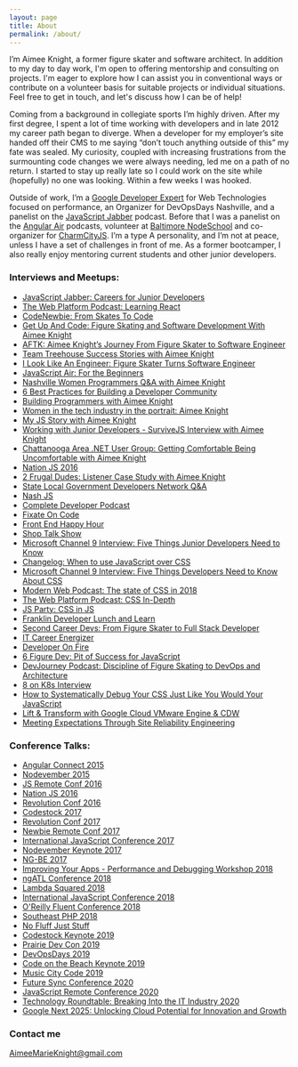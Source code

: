 ```yaml
---
layout: page
title: About
permalink: /about/
---
```

I’m Aimee Knight, a former figure skater and software architect.
In addition to my day to day work, I'm open to offering mentorship and consulting on projects. I'm eager to explore how I can assist you in conventional ways or contribute on a volunteer basis for suitable projects or individual situations. Feel free to get in touch, and let's discuss how I can be of help!

Coming from a background in collegiate sports I’m highly driven. After my first
degree, I spent a lot of time working with developers and in late 2012 my career
path began to diverge. When a developer for my employer’s site handed off their
CMS to me saying “don’t touch anything outside of this” my fate was sealed. My
curiosity, coupled with  increasing frustrations from the surmounting code
changes we were always needing, led me on a path of no return. I started to stay
up really late so I could work on the site while (hopefully) no one was looking.
Within a few weeks I was hooked.

Outside of work, I’m a [Google Developer Expert](https://developers.google.com/experts/) for Web Technologies focused on performance, an Organizer for DevOpsDays Nashville, and a panelist on the [JavaScript
Jabber](https://devchat.tv/js-jabber/) podcast. Before that I was a panelist on the [Angular
Air](https://angularair.com/)
podcasts, volunteer at [Baltimore NodeSchool](http://nodeschool.io/baltimore/) and co-organizer for [CharmCityJS](http://charmcityjs.com/). I’m a type A
personality, and I’m not at peace, unless I have a set of challenges in front of
me. As a former bootcamper, I also really enjoy mentoring current students and other junior developers.

### Interviews and Meetups:

* [JavaScript Jabber: Careers for Junior
Developers](https://devchat.tv/js-jabber/153-jsj-careers-for-junior-developers-with-aimee-knight)
* [The Web Platform Podcast: Learning React](http://thewebplatformpodcast.com/86-learning-reactjs)
* [CodeNewbie: From Skates To
Code](http://www.codenewbie.org/podcast/from-skates-to-code)
* [Get Up And Code: Figure Skating and Software Development With Aimee
Knight](http://getupandcode.com/2015/04/10/get-up-and-code-086-figure-skating-and-software-development-with-aimee-knight/)
* [AFTK: Aimee Knight’s Journey From Figure Skater to Software Engineer](http://awayfromthekeyboard.com/2016/01/12/aimee-knights-journey-from-figure-skater-to-software-engineer/)
* [Team Treehouse Success Stories with Aimee Knight](https://teamtreehouse.com/stories/aimee-knight)
* [I Look Like An Engineer: Figure Skater Turns Software Engineer](https://www.sparkpost.com/blog/i-look-like-an-engineer-figure-skater-turns-software-engineer/)
* [JavaScript Air: For the Beginners](https://javascriptair.com/episodes/2016-06-15/)
* [Nashville Women Programmers Q&A with Aimee Knight](https://www.meetup.com/NashvilleWomenProgrammers/events/235880914/)
* [6 Best Practices for Building a Developer Community](http://marketingland.com/6-best-practices-building-developer-community-203560)
* [Building Programmers with Aimee Knight](https://building.fireside.fm/27)
* [Women in the tech industry in the portrait: Aimee Knight](https://entwickler.de/online/development/women-in-tech-aimee-knight-579799885.html)
* [My JS Story with Aimee Knight](https://devchat.tv/js-jabber/my-js-story-aimee-knight)
* [Working with Junior Developers - SurviveJS Interview with Aimee Knight](https://survivejs.com/blog/junior-interview/)
* [Chattanooga Area .NET User Group: Getting Comfortable Being Uncomfortable with Aimee Knight](https://www.meetup.com/Chattanooga-Area-NET-User-Group-CHADNUG/events/240331865/)
* [Nation JS 2016](https://vimeopro.com/user24051491/nationjs-node-day-march-11-2016/video/170104256)
* [2 Frugal Dudes: Listener Case Study with Aimee Knight](http://2frugaldudes.com/2fd-039-listener-case-study-with-aimee-knight/)
* [State Local Government Developers Network Q&A](https://www.meetup.com/State-Local-Government-Developers-Network/)
* [Nash JS](https://www.meetup.com/nashjs/events/241564493/?eventId=241564493)
* [Complete Developer Podcast](http://completedeveloperpodcast.com/episode-130/)
* [Fixate On Code](http://fixateoncode.libsyn.com/20-aimee-knight)
* [Front End Happy Hour](http://frontendhappyhour.com/episodes/angling-for-a-drink/)
* [Shop Talk Show](http://shoptalkshow.com/episodes/306-debugging-css-aimee-knight/)
* [Microsoft Channel 9 Interview: Five Things Junior Developers Need to Know](https://youtu.be/PGF9HZQbiHc)
* [Changelog: When to use JavaScript over CSS](https://changelog.com/jsparty/31)
* [Microsoft Channel 9 Interview: Five Things Developers Need to Know About CSS](https://youtu.be/-c0blZ6AmQE)
* [Modern Web Podcast: The state of CSS in 2018](https://www.podbean.com/media/share/pb-6hy6y-9877c4)
* [The Web Platform Podcast: CSS In-Depth](https://thewebplatformpodcast.com/171-css-indepth)
* [JS Party: CSS in JS](https://changelog.com/jsparty/45)
* [Franklin Developer Lunch and Learn](https://www.meetup.com/franklin-developer-lunch/events/254045930/)
* [Second Career Devs: From Figure Skater to Full Stack Developer](https://secondcareerdevs.com/episodes/aimee-knight)
* [IT Career Energizer](https://podcasts.apple.com/us/podcast/stop-fearing-failure-get-comfortable-being-uncomfortable/id1231387865?i=1000451972645)
* [Developer On Fire](https://developeronfire.com/podcast/episode-452-aimee-knight-inspired)
* [6 Figure Dev: Pit of Success for JavaScript](https://6figuredev.com/podcast/episode-121-pit-of-success-for-javascript-with-aimee-knight/)
* [DevJourney Podcast: Discipline of Figure Skating to DevOps and Architecture](https://devjourney.info/Guests/115-AimeeKnight.html)
* [8 on K8s Interview](https://www.giantswarm.io/blog/8-on-k8s-with-aimee-knight-giant-swarm)
* [How to Systematically Debug Your CSS Just Like You Would Your JavaScript](https://www.meetup.com/at-wix/events/275741950/?fbclid=IwAR12j3RexRZlknUU11MUnWkQkS7bLabE9rO2XBhdjHvzABmZVuIGakou-AI)
* [Lift & Transform with Google Cloud VMware Engine & CDW](https://cdw.partnermarketingstudio.com/sw/swchannel/registration/internet/registration.cfm?RegPageID=6864445&traffictype=Direct)
* [Meeting Expectations Through Site Reliability Engineering](https://dvs.cdw.com/digital-velocity-podcast-ep14)


### Conference Talks:

* [Angular Connect 2015](https://youtu.be/B22o_yeDE_s)
* [Nodevember 2015](https://youtu.be/9qkef7IXn6s)
* [JS Remote Conf 2016](https://allremoteconfs.com/js-2016)
* [Nation JS 2016](https://vimeopro.com/user24051491/nationjs-node-day-march-11-2016/video/170104256)
* [Revolution Conf 2016](http://revolutionconf.com)
* [Codestock 2017](https://allremoteconfs.com/newbie-2016)
* [Revolution Conf 2017](https://revolutionconf.com/)
* [Newbie Remote Conf 2017](https://devchat.tv/register/newbie-remote-conf-2017-single)
* [International JavaScript Conference 2017](https://javascript-conference.com/)
* [Nodevember Keynote 2017](http://nodevember.org/keynoter/Aimee%20Knight)
* [NG-BE 2017](https://youtu.be/eajyNEsdx4k)
* [Improving Your Apps - Performance and Debugging Workshop 2018](https://certifiedfreshevents.com/events/improving-your-apps/)
* [ngATL Conference 2018](https://www.youtube.com/watch?v=DbXPbT8kqIE)
* [Lambda Squared 2018](https://www.lambda-squared.com/speakers)
* [International JavaScript Conference 2018](https://javascript-conference.com/speaker/aimee-knight/)
* [O'Reilly Fluent Conference 2018](https://conferences.oreilly.com/fluent/fl-ca/public/schedule/detail/64990)
* [Southeast PHP 2018](https://southeastphp.com/sessions#38)
* [No Fluff Just Stuff](https://nofluffjuststuff.com/conference/speaker/aimee_knight)
* [Codestock Keynote 2019](http://codestock.org/announcing-codestock-2019s-saturday-keynote-speaker-aimme-knight/)
* [Prairie Dev Con 2019](http://www.prairiedevcon.com/Speakers)
* [DevOpsDays 2019](https://pheedloop.com/devopsdaysnashville/site/speakers/)
* [Code on the Beach Keynote 2019](https://www.codeonthebeach.com/speakers/aimee-knight)
* [Music City Code 2019](https://musiccitytech.com/conferences/music-city-code/)
* [Future Sync Conference 2020](https://2020.futuresync.co.uk/)
* [JavaScript Remote Conference 2020](https://jsremoteconf.com/)
* [Technology Roundtable: Breaking Into the IT Industry 2020](https://www.meetup.com/iR-Sessions/events/271107205/)
* [Google Next 2025: Unlocking Cloud Potential for Innovation and Growth](https://cloud.withgoogle.com/next/25/session-library?filters=session-type-cloud-talks&session=CT1-31#day_1)

### Contact me

[AimeeMarieKnight@gmail.com](mailto:aimeemarieknight@gmail.com)
